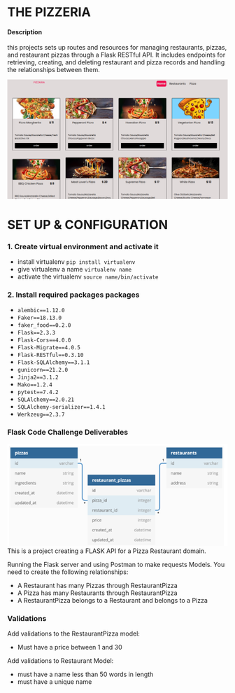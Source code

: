# THE PIZZERIA

#### Description

this projects sets up routes and resources for managing restaurants, pizzas, and restaurant pizzas through a Flask RESTful API. It includes endpoints for retrieving, creating, and deleting restaurant and pizza records and handling the relationships between them.

<img src='./images/rest.png'/>

# SET UP & CONFIGURATION

### 1. Create virtual environment and activate it

- install virtualenv `pip install virtualenv`
- give virtualenv a name `virtualenv name`
- activate the virtualenv `source name/bin/activate`

### 2. Install required packages packages

- `alembic==1.12.0`
- `Faker==18.13.0`
- `faker_food==0.2.0`
- `Flask==2.3.3`
- `Flask-Cors==4.0.0`
- `Flask-Migrate==4.0.5`
- `Flask-RESTful==0.3.10`
- `Flask-SQLAlchemy==3.1.1`
- `gunicorn==21.2.0`
- `Jinja2==3.1.2`
- `Mako==1.2.4`
- `pytest==7.4.2`
- `SQLAlchemy==2.0.21`
- `SQLAlchemy-serializer==1.4.1`
- `Werkzeug==2.3.7`

### Flask Code Challenge Deliverables

<img src='./images/rdm.png'>
This is a project creating a FLASK API for a Pizza Restaurant domain.

Running the Flask server and using Postman to make requests
Models. You need to create the following relationships:

- A Restaurant has many Pizzas through RestaurantPizza
- A Pizza has many Restaurants through RestaurantPizza
- A RestaurantPizza belongs to a Restaurant and belongs to a Pizza

### Validations

Add validations to the RestaurantPizza model:

- Must have a price between 1 and 30

Add validations to Restaurant Model:

- must have a name less than 50 words in length
- must have a unique name
